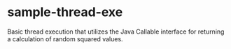 # sample-thread-exe
Basic thread execution that utilizes the Java Callable interface for returning a calculation of random squared values.
